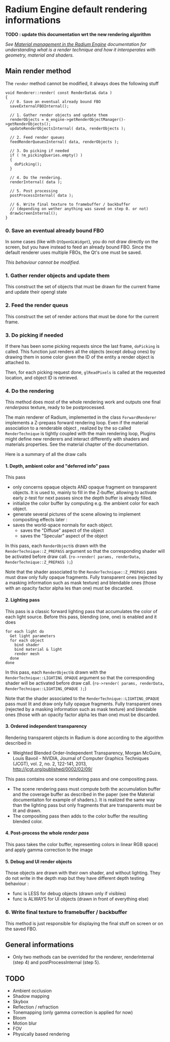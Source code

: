 # Radium Engine default rendering informations
**TODO : update this documentation wrt the new rendering algorithm**

_See [Material management in the Radium Engine](./material.md) documentation for understanding what is a render technique 
and how it interoperates with geometry, material and shaders._

## Main render method

The `render` method cannot be modified, it always does the following stuff 

```
void Renderer::render( const RenderData& data )
{
  // 0. Save an eventual already bound FBO
  saveExternalFBOInternal();

  // 1. Gather render objects and update them
  renderObjects = m_engine->getRenderObjectManager()->getRenderObjects();
  updateRenderObjectsInternal( data, renderObjects );

  // 2. Feed render queues
  feedRenderQueuesInternal( data, renderObjects );

  // 3. Do picking if needed
  if ( !m_pickingQueries.empty() )
  {
    doPicking();
  }

  // 4. Do the rendering.
  renderInternal( data );

  // 5. Post processing
  postProcessInternal( data );

  // 6. Write final texture to framebuffer / backbuffer
  // (depending on wether anything was saved on step 0. or not)
  drawScreenInternal();
}
```

### 0. Save an eventual already bound FBO
In some cases (like with `QtOpenGLWidget`), you do not draw directly on the screen, but you have instead
to feed an already bound FBO. Since the default renderer uses multiple FBOs, the Qt's one must be saved. 

*This behaviour cannot be modified.*

### 1. Gather render objects and update them
This construct the set of objects that must be drawn for the current frame and update their opengl state

### 2. Feed the render queus
This construct the set of render actions that must be done for the current frame.

### 3. Do picking if needed
If there has been some picking requests since the last frame, `doPicking` is called.
This function just renders all the objects (except *debug* ones) by drawing them in some color given the ID 
of the entity a render object is attached to.

Then, for each picking request done, `glReadPixels` is called at the requested location, and object ID is retrieved.

### 4. Do the rendering
This method does most of the whole rendering work 
and outputs one final *renderpass* texture, ready to be postprocessed.

The main renderer of Radium, implemented in the class ``ForwardRenderer`` implements a Z-prepass forward rendering loop.
Even if the material association to a renderable object , realized by the so called ``RenderTechnique`` is tightly 
coupled with the main rendering loop, Plugins might define new renderers and interact differently with shaders and 
materials properties. See the material chapter of the documentation.

Here is a summary of all the draw calls
#### 1. Depth, ambient color and "deferred info" pass
This pass 
* only concerns opaque objects AND opaque fragment on transparent objects. It is used to, mainly to fill in the 
Z-buffer, allowing to activate early z-test for next passes since the depth buffer is already filled.
* initialize the color buffer by computing e.g. the ambient color for each object.
* generate several pictures of the scene allowing to implement compositing effects later :
* saves the world-space normals for each object.
  * saves the "Diffuse" aspect of the object
  * saves the "Specular" aspect of the object
 
In this pass, each ``RenderObject``is drawn with the ``RenderTechnique::Z_PREPASS`` argument so that the corresponding
shader will be activated before draw call. (``ro->render( params, renderData, RenderTechnique::Z_PREPASS );``)
  
Note that the  shader associated to  the ``RenderTechnique::Z_PREPASS`` pass must draw only fully opaque fragments. 
Fully transparent ones (rejected by a masking information such as mask texture) and blendable ones 
(those with an opacity factor alpha les than one) must be discarded.
  
#### 2. Lighting pass
This pass is a classic forward lighting pass that accumulates the color of each light source. 
Before this pass, blending (one, one) is enabled and it does 
```
for each light do
  Get light parameters
  for each object
    bind shader
    bind material & light
    render mesh
  done
done
```

In this pass, each ``RenderObject``is drawn with the ``RenderTechnique::LIGHTING_OPAQUE`` argument so that the 
corresponding shader will be activated before draw call. 
(``ro->render( params, renderData, RenderTechnique::LIGHTING_OPAQUE );``)
  
Note that the  shader associated to  the ``RenderTechnique::LIGHTING_OPAQUE`` pass must lit and draw only fully opaque 
fragments. 
Fully transparent ones (rejected by a masking information such as mask texture) and blendable ones 
(those with an opacity factor alpha les than one) must be discarded.

#### 3. Ordered independent transparency 
Rendering transparent objects in Radium is done according to the algorithm described in 
* Weighted Blended Order-Independent Transparency,
Morgan McGuire, Louis Bavoil - NVIDIA,
Journal of Computer Graphics Techniques (JCGT), vol. 2, no. 2, 122-141, 2013,
http://jcgt.org/published/0002/02/09/

This pass contains one scene rendering pass and one compositing pass.
* The scene rendering pass must compute both the accumulation buffer and the coverage buffer as described in the paper 
(see the Material documentaiton for example of shaders.). It is realized the same way than the lighting pass but 
only fragments that are transparents must be lit and drawn.
* The compositing pass then adds to the color buffer the resulting blended color.

#### 4. Post-process the whole *render pass*
This pass takes the color buffer, representing colors in linear RGB space) and apply gamma correction to the image

#### 5. Debug and UI render objects
Those objects are drawn with their own shader, and without lighting.
They do not write in the depth map but they have different depth testing behaviour :
  * func is LESS for debug objects (drawn only if visibles)
  * func is ALWAYS for UI objects (drawn in front of everything else)

### 6. Write final texture to framebuffer / backbuffer
This method is just responsible for displaying the final stuff on screen or on the saved FBO.

## General informations
  * Only two methods can be overrided for the renderer, renderInternal (step 4) and postProcessInternal (step 5).
  
## TODO
* Ambient occlusion
* Shadow mapping
* Skybox 
* Reflection / refraction
* Tonemapping (only gamma correction is applied for now)
* Bloom
* Motion blur
* FOV
* Physically based rendering
